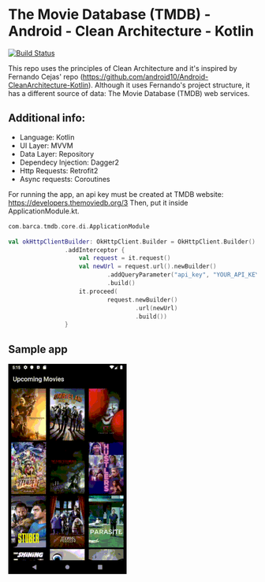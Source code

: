 # The Movie Database (TMDB) - Android - Clean Architecture - Kotlin
[![Build Status](https://travis-ci.com/raulbarca/tmdb-kotlin.svg?branch=master)](https://travis-ci.com/raulbarca/tmdb-kotlin)

This repo uses the principles of Clean Architecture and it's inspired by Fernando Cejas' repo (https://github.com/android10/Android-CleanArchitecture-Kotlin).
Although it uses Fernando's project structure, it has a different source of data: The Movie Database (TMDB) web services.

## Additional info:
* Language: Kotlin
* UI Layer: MVVM
* Data Layer: Repository
* Dependecy Injection: Dagger2
* Http Requests: Retrofit2
* Async requests: Coroutines

For running the app, an api key must be created at TMDB website:
https://developers.themoviedb.org/3
Then, put it inside ApplicationModule.kt.

```kotlin
com.barca.tmdb.core.di.ApplicationModule
```

```kotlin
val okHttpClientBuilder: OkHttpClient.Builder = OkHttpClient.Builder()
                .addInterceptor {
                    val request = it.request()
                    val newUrl = request.url().newBuilder()
                            .addQueryParameter("api_key", "YOUR_API_KEY")
                            .build()
                    it.proceed(
                            request.newBuilder()
                                    .url(newUrl)
                                    .build())
                }
```

## Sample app
![](tmdb-kotlin-sample.gif)
